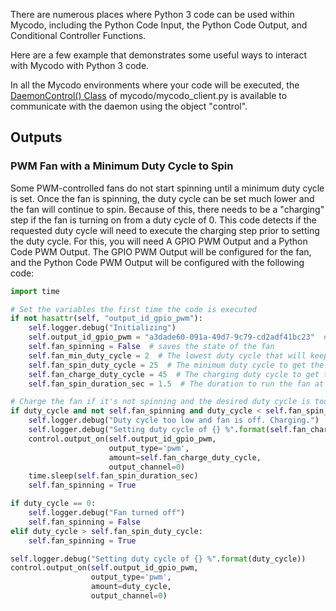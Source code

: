 
There are numerous places where Python 3 code can be used within Mycodo, including the Python Code Input, the Python Code Output, and Conditional Controller Functions.

Here are a few example that demonstrates some useful ways to interact with Mycodo with Python 3 code.

In all the Mycodo environments where your code will be executed, the [DaemonControl() Class](API.md#daemon-control-object) of mycodo/mycodo_client.py is available to communicate with the daemon using the object "control".

## Outputs

### PWM Fan with a Minimum Duty Cycle to Spin

Some PWM-controlled fans do not start spinning until a minimum duty cycle is set. Once the fan is spinning, the duty cycle can be set much lower and the fan will continue to spin. Because of this, there needs to be a "charging" step if the fan is turning on from a duty cycle of 0. This code detects if the requested duty cycle will need to execute the charging step prior to setting the duty cycle. For this, you will need A GPIO PWM Output and a Python Code PWM Output. The GPIO PWM Output will be configured for the fan, and the Python Code PWM Output will be configured with the following code:

```python
import time

# Set the variables the first time the code is executed
if not hasattr(self, "output_id_gpio_pwm"):
    self.logger.debug("Initializing")
    self.output_id_gpio_pwm = "a3dade60-091a-49d7-9c79-cd2adf41bc23"  # UUID of GPIO PWM Output
    self.fan_spinning = False  # saves the state of the fan
    self.fan_min_duty_cycle = 2  # The lowest duty cycle that will keep the fan spinning
    self.fan_spin_duty_cycle = 25  # The minimum duty cycle to get the fan spinning if it's been off
    self.fan_charge_duty_cycle = 45  # The charging duty cycle to get the fan initially spinning
    self.fan_spin_duration_sec = 1.5  # The duration to run the fan at the charge duty cycle

# Charge the fan if it's not spinning and the desired duty cycle is too low
if duty_cycle and not self.fan_spinning and duty_cycle < self.fan_spin_duty_cycle:
    self.logger.debug("Duty cycle too low and fan is off. Charging.")
    self.logger.debug("Setting duty cycle of {} %".format(self.fan_charge_duty_cycle))
    control.output_on(self.output_id_gpio_pwm,
                      output_type='pwm',
                      amount=self.fan_charge_duty_cycle,
                      output_channel=0)
    time.sleep(self.fan_spin_duration_sec)
    self.fan_spinning = True

if duty_cycle == 0:
    self.logger.debug("Fan turned off")
    self.fan_spinning = False
elif duty_cycle > self.fan_spin_duty_cycle:
    self.fan_spinning = True

self.logger.debug("Setting duty cycle of {} %".format(duty_cycle))
control.output_on(self.output_id_gpio_pwm,
                  output_type='pwm',
                  amount=duty_cycle,
                  output_channel=0)
```
